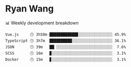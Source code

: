 # Ryan Wang

 <!-- waka-box start -->
📊 Weekly development breakdown
```text
Vue.js     🕓 3h58m ████████████▊░░░░░░░░░░░░░░░ 45.9%
TypeScript 🕓 3h7m  ██████████░░░░░░░░░░░░░░░░░░ 36.1%
JSON       🕓 39m   ██▏░░░░░░░░░░░░░░░░░░░░░░░░░  7.6%
SCSS       🕓 16m   ▉░░░░░░░░░░░░░░░░░░░░░░░░░░░  3.1%
Docker     🕓 15m   ▊░░░░░░░░░░░░░░░░░░░░░░░░░░░  3.1%
```
<!-- Powered by https://github.com/YouEclipse/waka-box-go . -->
<!-- waka-box end -->